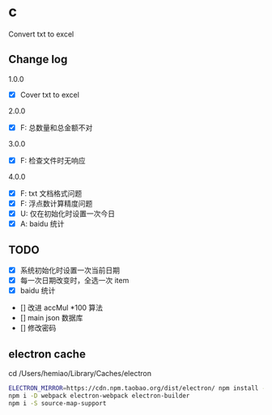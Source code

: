 # c
Convert txt to excel

## Change log
1.0.0
- [x] Cover txt to excel

2.0.0
- [x] F: 总数量和总金额不对

3.0.0
- [x] F: 检查文件时无响应

4.0.0
- [x] F: txt 文档格式问题
- [x] F: 浮点数计算精度问题
- [x] U: 仅在初始化时设置一次今日
- [x] A: baidu 统计

## TODO
- [x] 系统初始化时设置一次当前日期
- [x] 每一次日期改变时，全选一次 item
- [x] baidu 统计
- [] 改进 accMul *100 算法
- [] main json 数据库
- [] 修改密码

## electron cache
cd /Users/hemiao/Library/Caches/electron

``` bash
ELECTRON_MIRROR=https://cdn.npm.taobao.org/dist/electron/ npm install -D electron
npm i -D webpack electron-webpack electron-builder
npm i -S source-map-support
```
